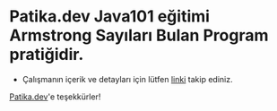 # Patika.dev Java101 eğitimi Armstrong Sayıları Bulan Program pratiğidir.

* Çalışmanın içerik ve detayları için lütfen [linki](https://academy.patika.dev/courses/java101/pratik-armstrong-1) takip ediniz.

[Patika.dev](https://www.patika.dev/tr)'e teşekkürler!